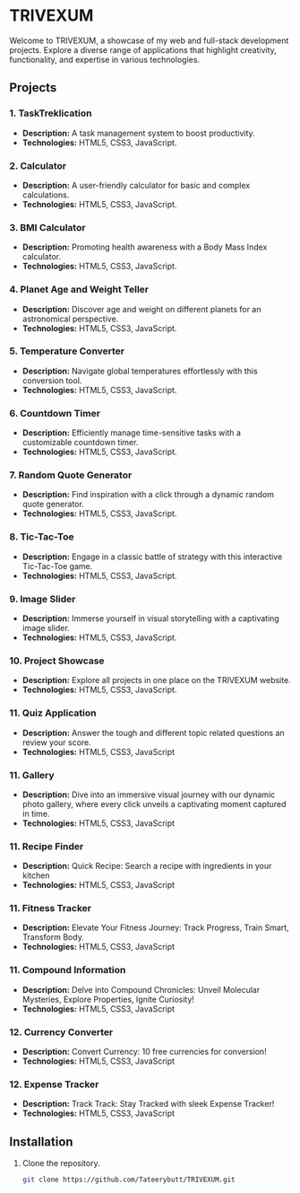 # TRIVEXUM

Welcome to TRIVEXUM, a showcase of my web and full-stack development projects. Explore a diverse range of applications that highlight creativity, functionality, and expertise in various technologies.

## Projects

### 1. TaskTreklication
- **Description:** A task management system to boost productivity.
- **Technologies:** HTML5, CSS3, JavaScript.

### 2. Calculator
- **Description:** A user-friendly calculator for basic and complex calculations.
- **Technologies:** HTML5, CSS3, JavaScript.

### 3. BMI Calculator
- **Description:** Promoting health awareness with a Body Mass Index calculator.
- **Technologies:** HTML5, CSS3, JavaScript.

### 4. Planet Age and Weight Teller
- **Description:** Discover age and weight on different planets for an astronomical perspective.
- **Technologies:** HTML5, CSS3, JavaScript.

### 5. Temperature Converter
- **Description:** Navigate global temperatures effortlessly with this conversion tool.
- **Technologies:** HTML5, CSS3, JavaScript.

### 6. Countdown Timer
- **Description:** Efficiently manage time-sensitive tasks with a customizable countdown timer.
- **Technologies:** HTML5, CSS3, JavaScript.

### 7. Random Quote Generator
- **Description:** Find inspiration with a click through a dynamic random quote generator.
- **Technologies:** HTML5, CSS3, JavaScript.

### 8. Tic-Tac-Toe
- **Description:** Engage in a classic battle of strategy with this interactive Tic-Tac-Toe game.
- **Technologies:** HTML5, CSS3, JavaScript.

### 9. Image Slider
- **Description:** Immerse yourself in visual storytelling with a captivating image slider.
- **Technologies:** HTML5, CSS3, JavaScript.

### 10. Project Showcase
- **Description:** Explore all projects in one place on the TRIVEXUM website.
- **Technologies:** HTML5, CSS3, JavaScript.

### 11. Quiz Application
- **Description:** Answer the tough and different topic related questions an review your score.
- **Technologies:** HTML5, CSS3, JavaScript

### 11. Gallery
- **Description:** Dive into an immersive visual journey with our dynamic photo gallery, where every click unveils a captivating moment captured in time.
- **Technologies:** HTML5, CSS3, JavaScript

### 11. Recipe Finder
- **Description:** Quick Recipe: Search a recipe with ingredients in your kitchen
- **Technologies:** HTML5, CSS3, JavaScript

### 11. Fitness Tracker
- **Description:** Elevate Your Fitness Journey: Track Progress, Train Smart, Transform Body.
- **Technologies:** HTML5, CSS3, JavaScript

### 11. Compound Information
- **Description:** Delve into Compound Chronicles: Unveil Molecular Mysteries, Explore Properties, Ignite Curiosity!
- **Technologies:** HTML5, CSS3, JavaScript

### 12. Currency Converter
- **Description:** Convert Currency: 10 free currencies for conversion!
- **Technologies:** HTML5, CSS3, JavaScript

### 12. Expense Tracker
- **Description:** Track Track: Stay Tracked with sleek Expense Tracker!
- **Technologies:** HTML5, CSS3, JavaScript

## Installation

1. Clone the repository.
   ```bash
   git clone https://github.com/Tateerybutt/TRIVEXUM.git
